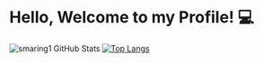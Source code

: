 # Hello, Welcome to my Profile! :computer:

<img align="left" alt="smaring1 GitHub Stats" src="https://github-readme-stats.vercel.app/api?username=smaring1&show_icons=true&hide_border=true%22/%3E">

[![Top Langs](https://github-readme-stats.vercel.app/api/top-langs/?username=smaring1&langs_count=8)](https://github.com/anuraghazra/github-readme-stats)

